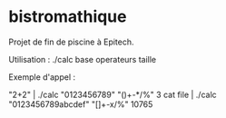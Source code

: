 bistromathique
==============

Projet de fin de piscine à Epitech.

Utilisation : ./calc base operateurs taille

Exemple d'appel :

"2+2" | ./calc "0123456789" "()+-*/%" 3
cat file | ./calc "0123456789abcdef" "[]+-x/%" 10765

